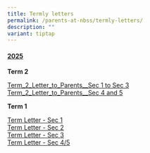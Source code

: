 ```yaml
---
title: Termly letters
permalink: /parents-at-nbss/termly-letters/
description: ""
variant: tiptap
---
```

<h4><strong><u>2025</u></strong></h4>
<p></p>
<p><strong>Term 2</strong>
</p>
<p><a href="/files/2025 term letter/Term_2_Letter_to_Parents__S1_3_.pdf" rel="noopener nofollow" target="_blank">Term_2_Letter_to_Parents__Sec 1 to Sec 3</a>
<br><a href="/files/2025 term letter/Term_2_Letter_to_Parents__S4_5_.pdf" rel="noopener nofollow" target="_blank">Term_2_Letter_to_Parents__Sec 4 and 5</a>
</p>
<p></p>
<p><strong>Term 1</strong>
</p>
<p><a href="/files/2025 term letter/NBSS_Termly_Letter_2025_Term_1___Sec_1.pdf" rel="noopener nofollow" target="_blank">Term Letter - Sec 1</a>
<br><a href="/files/2025 term letter/NBSS_Termly_Letter_2025_Term_1___Sec_2.pdf" rel="noopener nofollow" target="_blank">Term Letter - Sec 2</a>
<br><a href="/files/2025 term letter/NBSS_Termly_Letter_2025_Term_1___Sec_3.pdf" rel="noopener nofollow" target="_blank">Term Letter - Sec 3</a>
<br><a href="/files/2025 term letter/NBSS_Termly_Letter_2025_Term_1___Sec_4___5.pdf" rel="noopener nofollow" target="_blank">Term Letter - Sec 4/5</a>
</p>